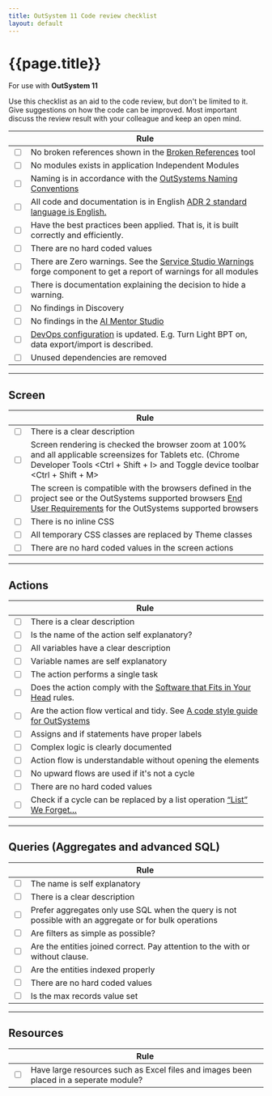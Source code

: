 ```yaml
---
title: OutSystem 11 Code review checklist
layout: default
---
```

# {{page.title}}

For use with **OutSystem 11**

Use this checklist as an aid to the code review, but don't be limited to it. Give suggestions on how the code can be improved. Most important discuss the review result with your colleague and keep an open mind.

|   | Rule |
| --- | ---- |
| <input type="checkbox"> | No broken references shown in the [Broken References](https://www.outsystems.com/forge/component-overview/10062/broken-references) tool |
| <input type="checkbox"> | No modules exists in application Independent Modules |
| <input type="checkbox"> | Naming is in accordance with the [OutSystems Naming Conventions](OutSystemsNamingConventions.md) |
| <input type="checkbox"> | All code and documentation is in English [ADR 2 standard language is English.](ADR-002-standard-language-is-English.md) |
| <input type="checkbox"> | Have the best practices been applied. That is, it is built correctly and efficiently. |
| <input type="checkbox"> | There are no hard coded values |
| <input type="checkbox"> | There are Zero warnings. See the [Service Studio Warnings](https://www.outsystems.com/forge/component-overview/16101/service-studio-warnings) forge component to get a report of warnings for all modules |
| <input type="checkbox"> | There is documentation explaining the decision to hide a warning. |
| <input type="checkbox"> | No findings in Discovery |
| <input type="checkbox"> | No findings in the [AI Mentor Studio](https://architecture.outsystems.com/) |
| <input type="checkbox"> | [DevOps configuration](TBD) is updated. E.g. Turn Light BPT on, data export/import is described. |
| <input type="checkbox"> | Unused dependencies are removed |

---

## Screen

|   | Rule |
| - | ---- |
| <input type="checkbox"> | There is a clear description |
| <input type="checkbox"> | Screen rendering is checked the browser zoom at 100% and all applicable screensizes for Tablets etc. (Chrome Developer Tools \<Ctrl + Shift + I\> and Toggle device toolbar \<Ctrl + Shift + M\> |
| <input type="checkbox"> | The screen is compatible with the browsers defined in the project see or the OutSystems supported browsers [End User Requirements](https://success.outsystems.com/Documentation/11/Setting_Up_OutSystems/OutSystems_system_requirements#End_User_Requirements) for the OutSystems supported browsers |
| <input type="checkbox"> | There is no inline CSS |
| <input type="checkbox"> | All temporary CSS classes are replaced by Theme classes |
| <input type="checkbox"> | There are no hard coded values in the screen actions |

---

## Actions

|   | Rule |
| - | --- |
| <input type="checkbox"> | There is a clear description |
| <input type="checkbox"> | Is the name of the action self explanatory? |
| <input type="checkbox"> |All variables have a clear description |
| <input type="checkbox"> | Variable names are self explanatory |
| <input type="checkbox"> | The action performs a single task |
| <input type="checkbox"> | Does the action comply with the [Software that Fits in Your Head](https://youtu.be/4Y0tOi7QWqM) rules. |
| <input type="checkbox"> | Are the action flow vertical and tidy. See [A code style guide for OutSystems](https://leonardo-monteiro-fernandes.medium.com/a-code-style-guide-for-outsystems-97a923084159) |
| <input type="checkbox"> | Assigns and if statements have proper labels |
| <input type="checkbox"> | Complex logic is clearly documented |
| <input type="checkbox"> | Action flow is understandable without opening the elements |
| <input type="checkbox"> | No upward flows are used if it's not a cycle |
| <input type="checkbox"> | There are no hard coded values |
| <input type="checkbox"> | Check if a cycle can be replaced by a list operation [“List” We Forget…](https://medium.com/productleague/list-we-forget-387fbd5173d4) |

---

## Queries (Aggregates and advanced SQL)

|   | Rule |
| - | ---- |
| <input type="checkbox"> | The name is self explanatory |
| <input type="checkbox"> | There is a clear description |
| <input type="checkbox"> | Prefer aggregates only use SQL when the query is not possible with an aggregate or for bulk operations |
| <input type="checkbox"> | Are filters as simple as possible? |
| <input type="checkbox"> | Are the entities joined correct. Pay attention to the with or without clause. |
| <input type="checkbox"> | Are the entities indexed properly |
| <input type="checkbox"> | There are no hard coded values |
| <input type="checkbox"> | Is the max records value set |

---

## Resources

|   | Rule |
| - | ---- |
| <input type="checkbox"> | Have large resources such as Excel files and images been placed in a seperate module? |
